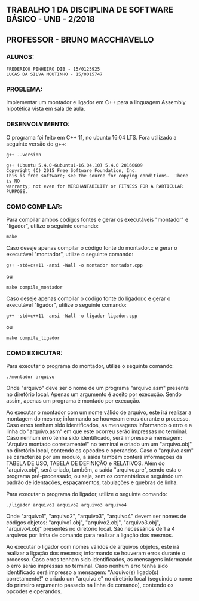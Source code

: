 ## TRABALHO 1 DA DISCIPLINA DE SOFTWARE BÁSICO - UNB - 2/2018
## PROFESSOR - BRUNO MACCHIAVELLO

### ALUNOS:
```
FREDERICO PINHEIRO DIB - 15/0125925
LUCAS DA SILVA MOUTINHO - 15/0015747
```

### PROBLEMA:
Implementar um montador e ligador em C++ para a linguagem Assembly hipotética vista em sala de aula.

### DESENVOLVIMENTO:
O programa foi feito em C++ 11, no ubuntu 16.04 LTS. Fora utilizado a seguinte versão do g++:

```
g++ --version
```

```
g++ (Ubuntu 5.4.0-6ubuntu1~16.04.10) 5.4.0 20160609
Copyright (C) 2015 Free Software Foundation, Inc.
This is free software; see the source for copying conditions.  There is NO
warranty; not even for MERCHANTABILITY or FITNESS FOR A PARTICULAR PURPOSE.
```

### COMO COMPILAR:
Para compilar ambos códigos fontes e gerar os executáveis "montador" e "ligador", utilize o seguinte comando:

```
make
```

Caso deseje apenas compilar o código fonte do montador.c e gerar o executável "montador", utilize o seguinte comando:

```
g++ -std=c++11 -ansi -Wall -o montador montador.cpp
```

ou

```
make compile_montador
```

Caso deseje apenas compilar o código fonte do ligador.c e gerar o executável "ligador", utilize o seguinte comando:

```
g++ -std=c++11 -ansi -Wall -o ligador ligador.cpp
```

ou

```
make compile_ligador
```

### COMO EXECUTAR:
Para executar o programa do montador, utilize o seguinte comando:

```
./montador arquivo
```

Onde "arquivo" deve ser o nome de um programa "arquivo.asm" presente no diretório local. Apenas um argumento é aceito por execução. Sendo assim, apenas um programa é montado por execução.

Ao executar o montador com um nome válido de arquivo, este irá realizar a montagem do mesmo; informando se houveram erros durante o processo. Caso erros tenham sido identificados, as mensagens informando o erro e a linha do "arquivo.asm" em que este ocorreu serão impressas no terminal. Caso nenhum erro tenha sido identificado, será impresso a mensagem: "Arquivo montado corretamente!" no terminal e criado um um "arquivo.obj" no diretório local, contendo os opcodes e operandos. Caso o "arquivo.asm" se caracterize por um módulo, a saida também conterá informações da TABELA DE USO, TABELA DE DEFINIÇÃO e RELATIVOS. Além do "arquivo.obj", será criado, também, a saída "arquivo.pre", sendo esta o programa pré-processado, ou seja, sem os comentários e seguindo um padrão de identações, espaçamentos, tabulações e quebras de linha.

Para executar o programa do ligador, utilize o seguinte comando:

```
./ligador arquivo1 arquivo2 arquivo3 arquivo4
```

Onde "arquivo1", "arquivo2", "arquivo3", "arquivo4" devem ser nomes de códigos objetos: "arquivo1.obj", "arquivo2.obj", "arquivo3.obj", "arquivo4.obj" presentes no diretório local. São necessários de 1 a 4 arquivos por linha de comando para realizar a ligação dos mesmos. 

Ao executar o ligador com nomes válidos de arquivos objetos, este irá realizar a ligação dos mesmos; informando se houveram erros durante o processo. Caso erros tenham sido identificados, as mensagens informando o erro serão impressas no terminal. Caso nenhum erro tenha sido identificado será impresso a mensagem: "Arquivo(s) ligado(s) corretamente!" e criado um "arquivo.e" no diretório local (seguindo o nome do primeiro argumento passado na linha de comando), contendo os opcodes e operandos.